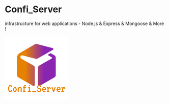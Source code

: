 # Confi_Server
infrastructure for web applications - Node.js &  Express & Mongoose & More ! 


![Image of Logo](https://github.com/itayGuetta/confi_Server/blob/master/Confi_Server_logo.png)

